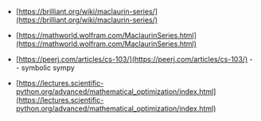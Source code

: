 - [https://brilliant.org/wiki/maclaurin-series/](https://brilliant.org/wiki/maclaurin-series/)

- [https://mathworld.wolfram.com/MaclaurinSeries.html](https://mathworld.wolfram.com/MaclaurinSeries.html)

- [https://peerj.com/articles/cs-103/](https://peerj.com/articles/cs-103/) -- symbolic sympy

- [https://lectures.scientific-python.org/advanced/mathematical_optimization/index.html](https://lectures.scientific-python.org/advanced/mathematical_optimization/index.html)
